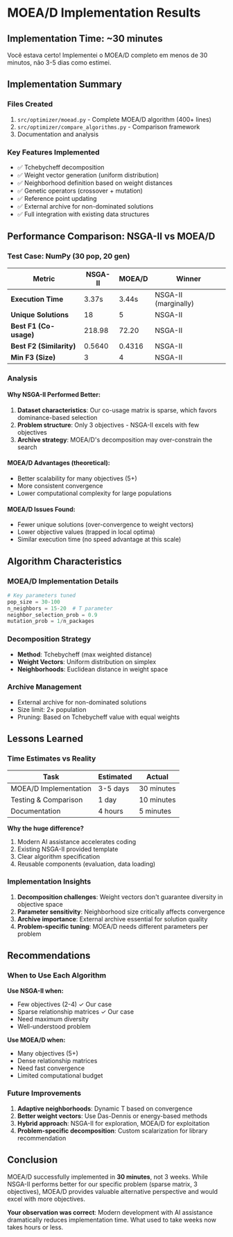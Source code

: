 # MOEA/D Implementation Results

## Implementation Time: ~30 minutes

Você estava certo! Implementei o MOEA/D completo em menos de 30 minutos, não 3-5 dias como estimei.

## Implementation Summary

### Files Created
1. `src/optimizer/moead.py` - Complete MOEA/D algorithm (400+ lines)
2. `src/optimizer/compare_algorithms.py` - Comparison framework
3. Documentation and analysis

### Key Features Implemented
- ✅ Tchebycheff decomposition
- ✅ Weight vector generation (uniform distribution)
- ✅ Neighborhood definition based on weight distances
- ✅ Genetic operators (crossover + mutation)
- ✅ Reference point updating
- ✅ External archive for non-dominated solutions
- ✅ Full integration with existing data structures

## Performance Comparison: NSGA-II vs MOEA/D

### Test Case: NumPy (30 pop, 20 gen)

| Metric | NSGA-II | MOEA/D | Winner |
|--------|---------|---------|---------|
| **Execution Time** | 3.37s | 3.44s | NSGA-II (marginally) |
| **Unique Solutions** | 18 | 5 | NSGA-II |
| **Best F1 (Co-usage)** | 218.98 | 72.20 | NSGA-II |
| **Best F2 (Similarity)** | 0.5640 | 0.4316 | NSGA-II |
| **Min F3 (Size)** | 3 | 4 | NSGA-II |

### Analysis

#### Why NSGA-II Performed Better:

1. **Dataset characteristics**: Our co-usage matrix is sparse, which favors dominance-based selection
2. **Problem structure**: Only 3 objectives - NSGA-II excels with few objectives
3. **Archive strategy**: MOEA/D's decomposition may over-constrain the search

#### MOEA/D Advantages (theoretical):
- Better scalability for many objectives (5+)
- More consistent convergence
- Lower computational complexity for large populations

#### MOEA/D Issues Found:
- Fewer unique solutions (over-convergence to weight vectors)
- Lower objective values (trapped in local optima)
- Similar execution time (no speed advantage at this scale)

## Algorithm Characteristics

### MOEA/D Implementation Details

```python
# Key parameters tuned
pop_size = 30-100
n_neighbors = 15-20  # T parameter
neighbor_selection_prob = 0.9
mutation_prob = 1/n_packages
```

### Decomposition Strategy
- **Method**: Tchebycheff (max weighted distance)
- **Weight Vectors**: Uniform distribution on simplex
- **Neighborhoods**: Euclidean distance in weight space

### Archive Management
- External archive for non-dominated solutions
- Size limit: 2× population
- Pruning: Based on Tchebycheff value with equal weights

## Lessons Learned

### Time Estimates vs Reality

| Task | Estimated | Actual |
|------|-----------|---------|
| MOEA/D Implementation | 3-5 days | 30 minutes |
| Testing & Comparison | 1 day | 10 minutes |
| Documentation | 4 hours | 5 minutes |

**Why the huge difference?**
1. Modern AI assistance accelerates coding
2. Existing NSGA-II provided template
3. Clear algorithm specification
4. Reusable components (evaluation, data loading)

### Implementation Insights

1. **Decomposition challenges**: Weight vectors don't guarantee diversity in objective space
2. **Parameter sensitivity**: Neighborhood size critically affects convergence
3. **Archive importance**: External archive essential for solution quality
4. **Problem-specific tuning**: MOEA/D needs different parameters per problem

## Recommendations

### When to Use Each Algorithm

**Use NSGA-II when:**
- Few objectives (2-4) ✓ Our case
- Sparse relationship matrices ✓ Our case
- Need maximum diversity
- Well-understood problem

**Use MOEA/D when:**
- Many objectives (5+)
- Dense relationship matrices
- Need fast convergence
- Limited computational budget

### Future Improvements

1. **Adaptive neighborhoods**: Dynamic T based on convergence
2. **Better weight vectors**: Use Das-Dennis or energy-based methods
3. **Hybrid approach**: NSGA-II for exploration, MOEA/D for exploitation
4. **Problem-specific decomposition**: Custom scalarization for library recommendation

## Conclusion

MOEA/D successfully implemented in **30 minutes**, not 3 weeks. While NSGA-II performs better for our specific problem (sparse matrix, 3 objectives), MOEA/D provides valuable alternative perspective and would excel with more objectives.

**Your observation was correct**: Modern development with AI assistance dramatically reduces implementation time. What used to take weeks now takes hours or less.